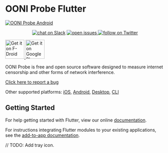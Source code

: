 # OONI Probe Flutter

[![OONI Probe Android](https://github.com/ooni/probe-android/blob/master/assets/OONIProbeLogo.png?raw=true)](https://ooni.org)

<p align="center">
  <a href="https://slack.openobservatory.org/">
        <img src="https://slack.openobservatory.org/badge.svg"
            alt="chat on Slack"></a>

  <a href="https://github.com/ooni/probe/issues?q=label%3Aooni%2Fprobe">
    <img src="https://img.shields.io/github/issues/ooni/probe/ooni/probe" alt="open issues">
  </a>

  <a href="https://twitter.com/intent/follow?screen_name=OpenObservatory">
    <img src="https://img.shields.io/twitter/follow/OpenObservatory?style=social&logo=twitter"
    alt="follow on Twitter"></a>
</p>

<div align="left">

<a href="https://f-droid.org/packages/org.openobservatory.ooniprobe/" target="_blank">
<img src="https://github.com/ooni/probe-android/blob/master/assets/F-Droid-badge.png?raw=true" alt="Get it on F-Droid" height="60px"/>
</a>

<a href="https://play.google.com/store/apps/details?id=org.openobservatory.ooniprobe" target="_blank">
<img src="https://github.com/ooni/probe-android/blob/master/assets/Google-Play-badge.png?raw=true" alt="Get it on Google Play" height="60px"/>
</a>

</div>

OONI Probe is free and open source software designed to measure internet
censorship and other forms of network interference.

[Click here to report a bug](https://github.com/ooni/probe/issues/new)

Other supported platforms: [iOS](https://github.com/ooni/probe-ios), [Android](https://github.com/ooni/probe-android),
[Desktop](https://github.com/ooni/probe-desktop), [CLI](https://github.com/ooni/probe-cli)


## Getting Started

For help getting started with Flutter, view our online
[documentation](https://flutter.dev/).

For instructions integrating Flutter modules to your existing applications,
see the [add-to-app documentation](https://flutter.dev/docs/development/add-to-app).

// TODO: Add tray icon.